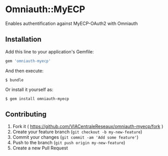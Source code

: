 # Omniauth::MyECP

Enables authentification against MyECP-OAuth2 with Omniauth

## Installation

Add this line to your application's Gemfile:

```ruby
gem 'omniauth-myecp'
```

And then execute:

    $ bundle

Or install it yourself as:

    $ gem install omniauth-myecp


## Contributing

1. Fork it ( https://github.com/VIACentraleReseaux/omniauth-myecp/fork )
2. Create your feature branch (`git checkout -b my-new-feature`)
3. Commit your changes (`git commit -am 'Add some feature'`)
4. Push to the branch (`git push origin my-new-feature`)
5. Create a new Pull Request
